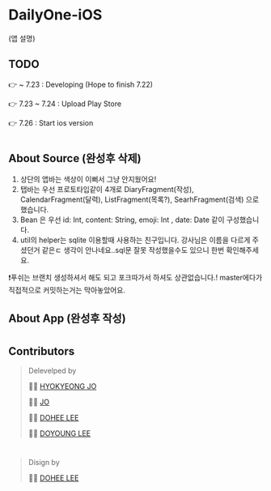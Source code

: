 # DailyOne-iOS
(앱 설명)

## TODO

👉 ~ 7.23 : Developing (Hope to finish 7.22)

👉 7.23 ~ 7.24 : Upload Play Store

👉 7.26 : Start ios version

#
## About Source (완성후 삭제)
1. 상단의 앱바는 색상이 이뻐서 그냥 안지웠어요!
2. 탭바는 우선 프로토타입같이 4개로 DiaryFragment(작성), CalendarFragment(달력), ListFragment(목록?), SearhFragment(검색) 으로 했습니다.
3. Bean 은 우선 id: Int, content: String, emoji: Int , date: Date 같이 구성했습니다.
4. util의 helper는 sqlite 이용할때 사용하는 친구입니다. 강사님은 이름을 다르게 주셨던거 같은ㄷ 생각이 안나네요..sql문 잘못 작성했을수도 있으니 한번 확인해주세요.

❗️푸쉬는 브랜치 생성하셔서 해도 되고 포크따가서 하셔도 상관없습니다.! master에다가 직접적으로 커밋하는거는 막아놓았어요.

## About App (완성후 작성)
#
## Contributors

> Delevelped by
> 
> 👩‍💻  [HYOKYEONG JO](https://github.com/hogang1223)
> 
> 👩‍💻  [ JO](https://github.com/hyehh)
> 
> 👩‍💻  [DOHEE LEE](https://github.com/Lee-Dohee)
> 
> 🧑‍💻  [DOYOUNG LEE](https://github.com/iDoyoung)
#
> Disign by
>
> 👩‍🎨  [DOHEE LEE](https://github.com/Lee-Dohee)
